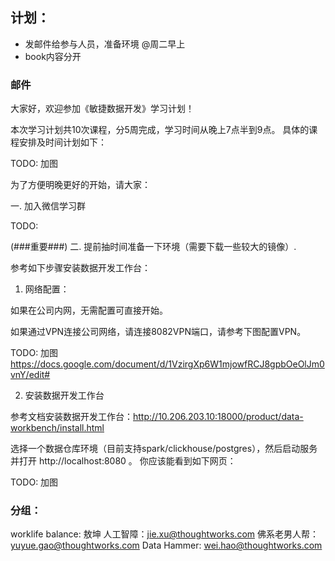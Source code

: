 
## 计划：

- 发邮件给参与人员，准备环境 @周二早上
- book内容分开


### 邮件

大家好，欢迎参加《敏捷数据开发》学习计划！

本次学习计划共10次课程，分5周完成，学习时间从晚上7点半到9点。
具体的课程安排及时间计划如下：

TODO: 加图

为了方便明晚更好的开始，请大家：

一. 加入微信学习群

TODO:

(###重要###)
二. 提前抽时间准备一下环境（需要下载一些较大的镜像）.

参考如下步骤安装数据开发工作台：

1. 网络配置：

如果在公司内网，无需配置可直接开始。

如果通过VPN连接公司网络，请连接8082VPN端口，请参考下图配置VPN。

TODO: 加图 https://docs.google.com/document/d/1VzirgXp6W1mjowfRCJ8gpbOeOlJm0vnY/edit#

2. 安装数据开发工作台

参考文档安装数据开发工作台：http://10.206.203.10:18000/product/data-workbench/install.html

选择一个数据仓库环境（目前支持spark/clickhouse/postgres），然后启动服务并打开 http://localhost:8080 。
你应该能看到如下网页：

TODO: 加图








### 分组：

worklife balance: 敖坤
人工智障：jie.xu@thoughtworks.com
佛系老男人帮：yuyue.gao@thoughtworks.com
Data Hammer: wei.hao@thoughtworks.com
























